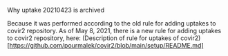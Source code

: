 Why uptake 20210423 is archived

Because it was performed according to the old rule for adding uptakes to covir2 repository. As of May 8, 2021, there is a new rule for adding uptakes to covir2 repository, here: (Description of rule for uptakes of covir2)[https://github.com/pourmalek/covir2/blob/main/setup/README.md]
